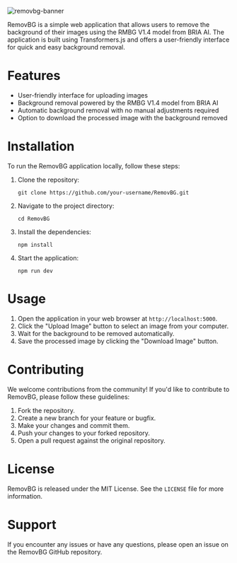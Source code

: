 ![removbg-banner](https://github.com/user-attachments/assets/38715511-a4e5-4fb6-8de0-4e4aaae5b7ec)


RemovBG is a simple web application that allows users to remove the background of their images using the RMBG V1.4 model from BRIA AI. The application is built using Transformers.js and offers a user-friendly interface for quick and easy background removal.

# Features

- User-friendly interface for uploading images
- Background removal powered by the RMBG V1.4 model from BRIA AI
- Automatic background removal with no manual adjustments required
- Option to download the processed image with the background removed

# Installation

To run the RemovBG application locally, follow these steps:

1. Clone the repository:
   ```
   git clone https://github.com/your-username/RemovBG.git
   ```
2. Navigate to the project directory:
   ```
   cd RemovBG
   ```
3. Install the dependencies:
   ```
   npm install
   ```
4. Start the application:
   ```
   npm run dev
   ```

# Usage

1. Open the application in your web browser at `http://localhost:5000`.
2. Click the "Upload Image" button to select an image from your computer.
3. Wait for the background to be removed automatically.
4. Save the processed image by clicking the "Download Image" button.

# Contributing

We welcome contributions from the community! If you'd like to contribute to RemovBG, please follow these guidelines:

1. Fork the repository.
2. Create a new branch for your feature or bugfix.
3. Make your changes and commit them.
4. Push your changes to your forked repository.
5. Open a pull request against the original repository.

# License

RemovBG is released under the MIT License. See the `LICENSE` file for more information.

# Support

If you encounter any issues or have any questions, please open an issue on the RemovBG GitHub repository.
